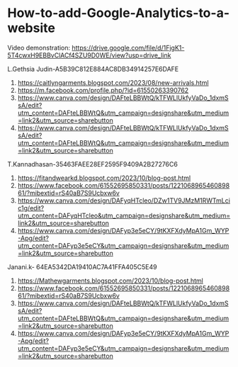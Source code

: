 # How-to-add-Google-Analytics-to-a-website

Video demonstration: https://drive.google.com/file/d/1FjgK1-5T4cwxH9EBBvClACf4SZU9D0WE/view?usp=drive_link

L.Gethsia Judin-A5B39C812E884AC8DB34914257E6DAFE
1. https://caitlyngarments.blogspot.com/2023/08/new-arrivals.html
2. https://m.facebook.com/profile.php/?id=61550263390762
3. https://www.canva.com/design/DAFteLBBWtQ/kTFWLlUkfyVaDo_1dxmSsA/edit?utm_content=DAFteLBBWtQ&utm_campaign=designshare&utm_medium=link2&utm_source=sharebutton
4. https://www.canva.com/design/DAFteLBBWtQ/kTFWLlUkfyVaDo_1dxmSsA/edit?utm_content=DAFteLBBWtQ&utm_campaign=designshare&utm_medium=link2&utm_source=sharebutton


T.Kannadhasan-35463FAEE28EF2595F9409A2B27276C6 
1. https://fitandwearkd.blogspot.com/2023/10/blog-post.html
2. https://www.facebook.com/61552695850331/posts/122106896546089861/?mibextid=rS40aB7S9Ucbxw6v
3. https://www.canva.com/design/DAFyqHTcleo/DZw1TV9JMzM1RWTmLcic1g/edit?utm_content=DAFyqHTcleo&utm_campaign=designshare&utm_medium=link2&utm_source=sharebutton
4. https://www.canva.com/design/DAFyp3e5eCY/9tKXFXdyMpA1Gm_WYP-Apg/edit?utm_content=DAFyp3e5eCY&utm_campaign=designshare&utm_medium=link2&utm_source=sharebutton


Janani.k- 64EA5342DA19410AC7A41FFA405C5E49
1. https://Mathewgarments.blogspot.com/2023/10/blog-post.html
2. https://www.facebook.com/61552695850331/posts/122106896546089861/?mibextid=rS40aB7S9Ucbxw6v
3. https://www.canva.com/design/DAFteLBBWtQ/kTFWLlUkfyVaDo_1dxmSsA/edit?utm_content=DAFteLBBWtQ&utm_campaign=designshare&utm_medium=link2&utm_source=sharebutton
4. https://www.canva.com/design/DAFyp3e5eCY/9tKXFXdyMpA1Gm_WYP-Apg/edit?utm_content=DAFyp3e5eCY&utm_campaign=designshare&utm_medium=link2&utm_source=sharebutton
